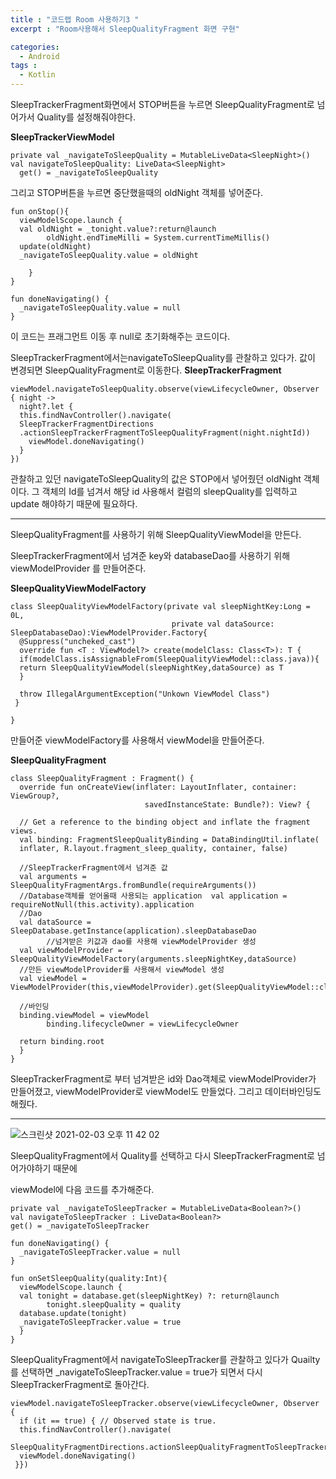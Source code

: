 ```yaml
---
title : "코드랩 Room 사용하기3 "
excerpt : "Room사용해서 SleepQualityFragment 화면 구현"

categories:
  - Android
tags :
  - Kotlin
---
```



SleepTrackerFragment화면에서 
STOP버튼을 누르면 SleepQualityFragment로 넘어가서 Quality를 설정해줘야한다.

**SleepTrackerViewModel**
~~~
private val _navigateToSleepQuality = MutableLiveData<SleepNight>()  
val navigateToSleepQuality: LiveData<SleepNight>  
  get() = _navigateToSleepQuality
~~~

그리고 STOP버튼을 누르면 
중단했을때의 oldNight 객체를 넣어준다. 

~~~
fun onStop(){  
  viewModelScope.launch {  
  val oldNight = _tonight.value?:return@launch  
        oldNight.endTimeMilli = System.currentTimeMillis()  
  update(oldNight)  
  _navigateToSleepQuality.value = oldNight  
  
    }  
}
~~~

~~~
fun doneNavigating() {  
  _navigateToSleepQuality.value = null  
}
~~~

이 코드는 프래그먼트 이동 후 null로 초기화해주는 코드이다.

SleepTrackerFragment에서는navigateToSleepQuality를 관찰하고 있다가. 값이 변경되면 SleepQualityFragment로 이동한다.
**SleepTrackerFragment**
~~~
viewModel.navigateToSleepQuality.observe(viewLifecycleOwner, Observer { night ->  
  night?.let {  
  this.findNavController().navigate(  
  SleepTrackerFragmentDirections  
  .actionSleepTrackerFragmentToSleepQualityFragment(night.nightId))  
    viewModel.doneNavigating()  
  }  
})
~~~

관찰하고 있던 navigateToSleepQuality의 값은 STOP에서 넣어줬던 oldNight 객체이다. 그 객체의 Id를 넘겨서 해당 id 사용해서 컬럼의 sleepQuality를 입력하고 update 해야하기 때문에 필요하다.

---
SleepQualityFragment를 사용하기 위해 
SleepQualityViewModel을 만든다.

SleepTrackerFragment에서 넘겨준 key와 databaseDao를 사용하기 위해 viewModelProvider 를 만들어준다.

**SleepQualityViewModelFactory**
~~~
class SleepQualityViewModelFactory(private val sleepNightKey:Long = 0L,  
                                    private val dataSource: SleepDatabaseDao):ViewModelProvider.Factory{  
  @Suppress("uncheked_cast")  
  override fun <T : ViewModel?> create(modelClass: Class<T>): T {  
  if(modelClass.isAssignableFrom(SleepQualityViewModel::class.java)){  
  return SleepQualityViewModel(sleepNightKey,dataSource) as T  
  }  
  
  throw IllegalArgumentException("Unkown ViewModel Class")  
 }  
  
}
~~~

만들어준 viewModelFactory를 사용해서 viewModel을 만들어준다.

**SleepQualityFragment**
~~~
class SleepQualityFragment : Fragment() {  
  override fun onCreateView(inflater: LayoutInflater, container: ViewGroup?,  
                              savedInstanceState: Bundle?): View? {  
  
  // Get a reference to the binding object and inflate the fragment views.  
  val binding: FragmentSleepQualityBinding = DataBindingUtil.inflate(  
  inflater, R.layout.fragment_sleep_quality, container, false)  
  
  //SleepTrackerFragment에서 넘겨준 값  
  val arguments = SleepQualityFragmentArgs.fromBundle(requireArguments())  
  //Database객체를 얻어올때 사용되는 application  val application = requireNotNull(this.activity).application  
  //Dao  
  val dataSource = SleepDatabase.getInstance(application).sleepDatabaseDao  
        //넘겨받은 키값과 dao를 사용해 viewModelProvider 생성  
  val viewModelProvider = SleepQualityViewModelFactory(arguments.sleepNightKey,dataSource)  
  //만든 viewModelProvider를 사용해서 viewModel 생성  
  val viewModel = ViewModelProvider(this,viewModelProvider).get(SleepQualityViewModel::class.java)  
  
  //바인딩  
  binding.viewModel = viewModel  
        binding.lifecycleOwner = viewLifecycleOwner  
    
  return binding.root  
  }  
}

~~~

SleepTrackerFragment로 부터 넘겨받은 id와 Dao객체로 viewModelProvider가 만들어졌고, viewModelProvider로 viewModel도 만들었다.
그리고 데이터바인딩도 해줬다. 

---

![스크린샷 2021-02-03 오후 11 42 02](https://user-images.githubusercontent.com/53978090/106762694-6e261e80-6679-11eb-829c-a4f1c56a2757.png)

SleepQualityFragment에서 Quality를 선택하고 다시 SleepTrackerFragment로 넘어가야하기 때문에

viewModel에 다음 코드를 추가해준다.

~~~
private val _navigateToSleepTracker = MutableLiveData<Boolean?>()  
val navigateToSleepTracker : LiveData<Boolean?>  
get() = _navigateToSleepTracker
~~~ 

~~~
fun doneNavigating() {  
  _navigateToSleepTracker.value = null  
}
~~~

~~~
fun onSetSleepQuality(quality:Int){  
  viewModelScope.launch {  
  val tonight = database.get(sleepNightKey) ?: return@launch  
        tonight.sleepQuality = quality  
  database.update(tonight)  
  _navigateToSleepTracker.value = true  
  }  
}
~~~
SleepQualityFragment에서 navigateToSleepTracker를 관찰하고 있다가 Quailty를 선택하면 _navigateToSleepTracker.value = true가 되면서 다시 SleepTrackerFragment로 돌아간다.

~~~
viewModel.navigateToSleepTracker.observe(viewLifecycleOwner, Observer {  
  if (it == true) { // Observed state is true.  
  this.findNavController().navigate(  
  SleepQualityFragmentDirections.actionSleepQualityFragmentToSleepTrackerFragment())  
  viewModel.doneNavigating()  
 }})
~~~


